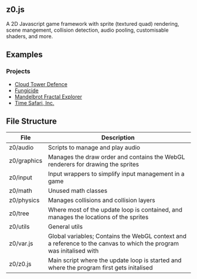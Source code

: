 ## z0.js

A 2D Javascript game framework with sprite (textured quad) rendering, scene mangement, collision detection, audio pooling, customisable shaders, and more.

## Examples

### Projects
- [Cloud Tower Defence](https://github.com/hpnrep6/Cloud-Tower_Defence) 
- [Fungicide](https://hpnrep6.itch.io/fungicide)
- [Mandelbrot Fractal Explorer](https://github.com/hpnrep6/MandelbrotFractalExplorer)
- [Time Safari, Inc.](https://github.com/hpnrep6/Time_Safari_inc.)

## File Structure

File        | Description
------------| ---------------------------------------------------------------------------------------------------------------------
z0/audio    | Scripts to manage and play audio
z0/graphics | Manages the draw order and contains the WebGL renderers for drawing the sprites
z0/input    | Input wrappers to simplify input management in a game
z0/math     | Unused math classes
z0/physics  | Manages collisions and collision layers
z0/tree     | Where most of the update loop is contained, and manages the locations of the sprites
z0/utils    | General utils
z0/var.js   | Global variables; Contains the WebGL context and a reference to the canvas to which the program was initalised with
z0/z0.js    | Main script where the update loop is started and where the program first gets initalised
